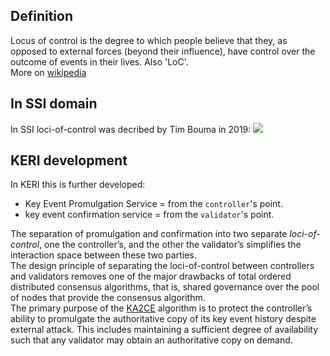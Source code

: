 ## Definition
Locus of control is the degree to which people believe that they, as opposed to external forces (beyond their influence), have control over the outcome of events in their lives. Also 'LoC'.   
More on [wikipedia](https://en.wikipedia.org/wiki/Locus_of_control)

## In SSI domain
In SSI loci-of-control was decribed by Tim Bouma in 2019:
![](https://github.com/WebOfTrust/keri/blob/main/images/loci-of-control.png?raw=true)

## KERI development
In KERI this is further developed:  
- Key Event Promulgation Service = from the `controller`'s point.
- key event confirmation service = from the `validator`'s point.

The separation of promulgation and confirmation into two separate _loci-of-control_, one the controller’s, and the other the validator’s simplifies the interaction space between these two parties.  
The design principle of separating the loci-of-control between controllers and validators removes one of the major drawbacks of total ordered distributed consensus algorithms, that is, shared governance over the pool of nodes that provide the consensus algorithm.  
The primary purpose of the [KA2CE](#keri-agreement-algorithm-for-control-establishment) algorithm is to protect the controller’s ability to promulgate the authoritative copy of its key event history despite external attack. This includes maintaining a sufficient degree of availability such that any validator may obtain an authoritative copy on demand.